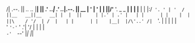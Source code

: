                                            
                                           
/|                                    .--. 
||                      _.._     _.._ |__| 
||                    .' .._|  .' .._|.--. 
||  __                | '      | '    |  | 
||/'__ '.   _    _  __| |__  __| |__  |  | 
|:/`  '. ' | '  / ||__   __||__   __| |  | 
||     | |.' | .' |   | |      | |    |  | 
||\    / '/  | /  |   | |      | |    |__| 
|/\'..' /|   `'.  |   | |      | |         
'  `'-'` '   .'|  '/  | |      | |         
          `-'  `--'   |_|      |_|         
